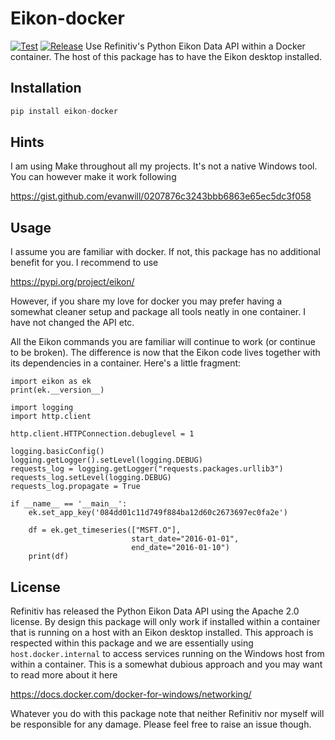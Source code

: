 # Eikon-docker
[![Test](https://github.com/tschm/eikon-docker/workflows/Test/badge.svg)](https://github.com/tschm/eikon-docker/actions/)
[![Release](https://github.com/tschm/eikon-docker/workflows/Release/badge.svg)](https://github.com/tschm/eikon-docker/actions/)
Use Refinitiv's Python Eikon Data API within a Docker container. The host of this package has to have the Eikon desktop installed.

## Installation
```python
pip install eikon-docker
```

## Hints

I am using Make throughout all my projects. It's not a native Windows tool. You can however make it work following

https://gist.github.com/evanwill/0207876c3243bbb6863e65ec5dc3f058

## Usage

I assume you are familiar with docker. If not, this package has no additional benefit for you. I recommend to use

https://pypi.org/project/eikon/

However, if you share my love for docker you may prefer having a somewhat cleaner setup and package all tools neatly in one
container. I have not changed the API etc.

All the Eikon commands you are familiar will continue to work (or continue to be broken). The difference is now that the Eikon code
lives together with its dependencies in a container. Here's a little fragment:

```
import eikon as ek
print(ek.__version__)

import logging
import http.client

http.client.HTTPConnection.debuglevel = 1

logging.basicConfig()
logging.getLogger().setLevel(logging.DEBUG)
requests_log = logging.getLogger("requests.packages.urllib3")
requests_log.setLevel(logging.DEBUG)
requests_log.propagate = True

if __name__ == '__main__':
    ek.set_app_key('084dd01c11d749f884ba12d60c2673697ec0fa2e')

    df = ek.get_timeseries(["MSFT.O"],
                           start_date="2016-01-01",
                           end_date="2016-01-10")
    print(df)
```



## License

Refinitiv has released the Python Eikon Data API using the Apache 2.0 license. By design this package will only work if installed
within a container that is running on a host with an Eikon desktop installed. This approach is respected within this package and
we are essentially using `host.docker.internal` to access services running on the Windows host from within a container. 
This is a somewhat dubious approach and you may want to read more about it here

https://docs.docker.com/docker-for-windows/networking/

Whatever you do with this package note that neither Refinitiv nor myself will be responsible for any damage. Please feel free to raise an issue though.

